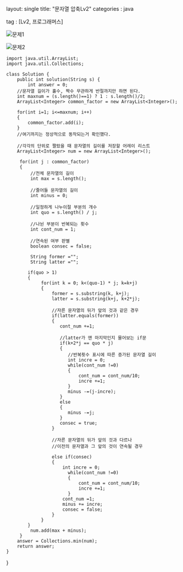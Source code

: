 ---
---
layout: single
title:  "문자열 압축Lv2"
categories : java

tag : [Lv2, 프로그래머스]

![문제1](../../images/2022-05-29-pre/문제1.png)

![문제2](../../images/2022-05-29-pre/문제2.png)

    import java.util.ArrayList;
    import java.util.Collections;
    
    class Solution {
        public int solution(String s) {
            int answer = 0;  
    	//문자열 길이가 홀수, 짝수 무관하게 반절까지만 하면 된다.
        int maxnum = (s.length()==1) ? 1 : s.length()/2;
        ArrayList<Integer> common_factor = new ArrayList<Integer>();
                
        for(int i=1; i<=maxnum; i++)
        {
            common_factor.add(i);
        }    
        //여기까지는 정상적으로 동작되는거 확인했다.
     
        //각각의 단위로 짤랐을 때 문자열의 길이를 저장할 어레이 리스트
        ArrayList<Integer> num = new ArrayList<Integer>();
    
         for(int j : common_factor)
         {
             //전체 문자열의 길이
             int max = s.length();
             
             //줄어들 문자열의 길이
             int minus = 0;
             
             //일정하게 나누이절 부분의 개수
             int quo = s.length() / j;
             
             //나뉜 부분이 반복되는 횟수
             int cont_num = 1;
             
             //연속된 여부 판별
             boolean consec = false;    
             
             String former ="";
             String latter ="";
    
            if(quo > 1)
            {        
                 for(int k = 0; k<(quo-1) * j; k=k+j)
                 {
                     former = s.substring(k, k+j);                 
                     latter = s.substring(k+j, k+2*j);
    
                     //자른 문자열의 뒤가 앞의 것과 같은 경우
                     if(latter.equals(former))
                     {
                        cont_num +=1;
    
                        //latter가 맨 마지막인지 물어보는 if문
                        if(k+2*j == quo * j)
                        {
                           //반복횟수 표시에 따른 증가된 문자열 길이
                           int incre = 0;
                           while(cont_num !=0)
                           {
                               cont_num = cont_num/10;
                               incre +=1;
                           }
                           minus -=(j-incre); 
                        } 
                        else
                        {
                           minus -=j; 
                        }
                        consec = true;
                     }
    
                     //자른 문자열의 뒤가 앞의 것과 다르나
                     //이전의 문자열과 그 앞의 것이 연속될 경우
    
                     else if(consec)
                     {
                         int incre = 0;
                           while(cont_num !=0)
                           {
                               cont_num = cont_num/10;
                               incre +=1;
                           }
                         cont_num =1;
                         minus += incre;
                         consec = false;
                     }                  
                 }  
            }
             num.add(max + minus);
         }       
        answer = Collections.min(num);
        return answer;
    }
}
